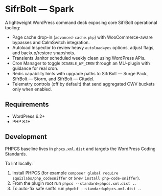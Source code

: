 # SifrBolt — Spark

A lightweight WordPress command deck exposing core SifrBolt operational tooling:

- Page cache drop-in (`advanced-cache.php`) with WooCommerce-aware bypasses and CalmSwitch integration.
- Autoload Inspector to review heavy `autoload=yes` options, adjust flags, and backup/restore snapshots.
- Transients Janitor scheduled weekly clean using WordPress APIs.
- Cron Manager to toggle `DISABLE_WP_CRON` through an MU-plugin with guidance for real cron.
- Redis capability hints with upgrade paths to SifrBolt — Surge Pack, SifrBolt — Storm, and SifrBolt — Citadel.
- Telemetry controls (off by default) that send aggregated CWV buckets only when enabled.

## Requirements

- WordPress 6.2+
- PHP 8.1+

## Development

PHPCS baseline lives in `phpcs.xml.dist` and targets the WordPress Coding Standards.

To lint locally:

1. Install PHPCS (for example `composer global require squizlabs/php_codesniffer` or `brew install php-code-sniffer`).
2. From the plugin root run `phpcs --standard=phpcs.xml.dist .`.
3. To auto-fix safe sniffs run `phpcbf --standard=phpcs.xml.dist .`.
